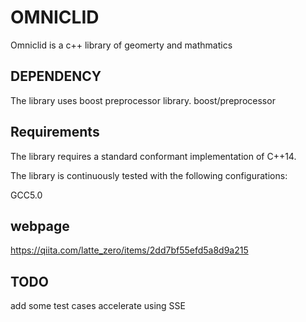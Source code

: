 # OMNICLID

Omniclid is a c++ library of geomerty and mathmatics



## DEPENDENCY

The library uses boost preprocessor library.
boost/preprocessor

## Requirements

The library requires a standard conformant implementation of C++14.

The library is continuously tested with the following configurations:

GCC5.0

## webpage
https://qiita.com/latte_zero/items/2dd7bf55efd5a8d9a215

## TODO

add some test cases
accelerate using SSE
